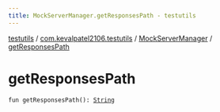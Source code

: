 ```yaml
---
title: MockServerManager.getResponsesPath - testutils
---
```


[testutils](../../index.html) / [com.kevalpatel2106.testutils](../index.html) / [MockServerManager](index.html) / [getResponsesPath](./get-responses-path.html)

# getResponsesPath

`fun getResponsesPath(): `[`String`](https://kotlinlang.org/api/latest/jvm/stdlib/kotlin/-string/index.html)